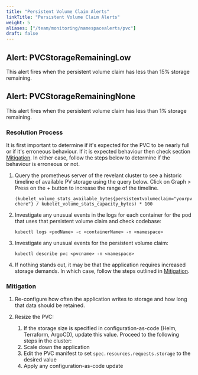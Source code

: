 ```yaml
---
title: "Persistent Volume Claim Alerts"
linkTitle: "Persistent Volume Claim Alerts"
weight: 5
aliases: ["/team/monitoring/namespacealerts/pvc"]
draft: false
---
```


## Alert: PVCStorageRemainingLow
 This alert fires when the persistent volume claim has less than 15% storage remaining.

## Alert: PVCStorageRemainingNone
This alert fires when the persistent volume claim has less than 1% storage remaining.

### Resolution Process

It is first important to determine if it's expected for the PVC to be nearly full or if it's erroneous behaviour. If it is expected behaviour then check section [Mitigation](#Mitigation). In either case, follow the steps below to determine if the behaviour is erroneous or not.

1. Query the prometheus server of the revelant cluster to see a historic timeline of available PV storage using the query below. Click on Graph > Press on the + button to increase the range of the timeline.

    `(kubelet_volume_stats_available_bytes{persistentvolumeclaim="yourpvchere"} / kubelet_volume_stats_capacity_bytes) * 100`

2. Investigate any unusual events in the logs for each container for the pod that uses that persistent volume claim and check codebase:

    `kubectl logs <podName> -c <containerName> -n <namespace>`

3. Investigate any unusual events for the persistent volume claim:

    `kubectl describe pvc <pvcname> -n <namespace>`


4. If nothing stands out, it may be that the application requires increased storage demands. In which case, follow the steps outlined in [Mitigation](#Mitigation).

### Mitigation

1. Re-configure how often the application writes to storage and how long that data should be retained.

2. Resize the PVC:
   1. If the storage size is specified in configuration-as-code (Helm, Terraform, ArgoCD), update this value. Proceed to the following steps in the cluster:
   1. Scale down the application
   1. Edit the PVC manifest to set `spec.resources.requests.storage` to the desired value
   1. Apply any configuration-as-code update
